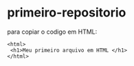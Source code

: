 # primeiro-repositorio

para copiar o codigo em HTML: 
```
<html>
 <h1>Meu primeiro arquivo em HTML </h1>
</html>
 ```
